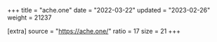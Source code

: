 +++
title = "ache.one"
date = "2022-03-22"
updated = "2023-02-26"
weight = 21237

[extra]
source = "https://ache.one/"
ratio = 17
size = 21
+++
